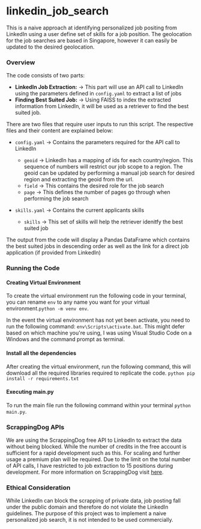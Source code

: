 # linkedin_job_search
This is a naive approach at identifying personalized job positing from LinkedIn using a user define set of skills for a job position. The geolocation for the job searches are based in Singapore, however it can easily be updated to the desired geolocation. 

### Overview
The code consists of two parts: 
- **LinkedIn Job Extraction:** &#8594; This part will use an API call to LinkedIn using the parameters defined in `config.yaml` to extract a list of jobs
- **Finding Best Suited Job:** &#8594; Using FAISS to index the extracted information from LinkedIn, it will be used as a retriever to find the best suited job.

There are two files that require user inputs to run this script. The respective files and their content are explained below:
- `config.yaml` &#8594; Contains the parameters required for the API call to LinkedIn
    - `geoid` &#8594; LinkedIn has a mapping of ids for each country/region. This sequence of numbers will restrict our job scope to a region. The geoid can be updated by performing a manual job search for desired region and extracting the geoid from the url.
    - `field` &#8594; This contains the desired role for the job search
    - `page` &#8594; This defines the number of pages go through when performing the job search

- `skills.yaml` &#8594; Contains the current applicants skills
    - `skills` &#8594; This set of skills will help the retriever idenitfy the best suited job

The output from the code will display a Pandas DataFrame which contains the best suited jobs in descending order as well as the link for a direct job application (if provided from LinkedIn)

### Running the Code 
#### Creating Virtual Environment
To create the virtual environment run the following code in your terminal, you can rename `env` to any name you want for your virtual environment.`python -m venv env`.

In the event the virtual environment has not yet been activate, you need to run the following command: `env\Scripts\activate.bat`. This might defer based on which machine you're using, I was using Visual Studio Code on a Windows and the command prompt as terminal. 

#### Install all the dependencies 
After creating the virtual environment, run the following command, this will download all the required libraries required to replicate the code. `python pip install -r requirements.txt`

#### Executing main.py
To run the main file run the following command within your terminal `python main.py`.

### ScrappingDog APIs 
We are using the ScrappingDog free API to LinkedIn to extract the data without being blocked. While the number of credits in the free account is sufficient for a rapid development such as this. For scaling and further usage a premium plan will be required. Due to the limit on the total number of API calls, I have restricted to job extraction to 15 positions during development. For more information on ScrappingDog visit [here](https://www.scrapingdog.com/).

### Ethical Consideration 
While LinkedIn can block the scrapping of private data, job posting fall under the public domain and therefore do not violate the LinkedIn guidelines. The purpose of this project was to implement a naive personalized job search, it is not intended to be used commercially. 